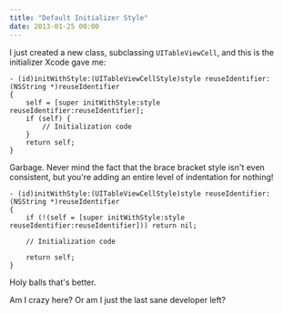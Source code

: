 ```yaml
---
title: "Default Initializer Style"
date: 2013-01-25 00:00
---
```


I just created a new class, subclassing `UITableViewCell`, and this is the initializer Xcode gave me:

```
- (id)initWithStyle:(UITableViewCellStyle)style reuseIdentifier:(NSString *)reuseIdentifier
{
    self = [super initWithStyle:style reuseIdentifier:reuseIdentifier];
    if (self) {
        // Initialization code
    }
    return self;
}
```

Garbage. Never mind the fact that the brace bracket style isn't even consistent, but you're adding an entire level of indentation for nothing!

```
- (id)initWithStyle:(UITableViewCellStyle)style reuseIdentifier:(NSString *)reuseIdentifier
{
    if (!(self = [super initWithStyle:style reuseIdentifier:reuseIdentifier])) return nil;

    // Initialization code

    return self;
}
```

Holy balls that's better.

Am I crazy here? Or am I just the last sane developer left?

<!-- more -->
